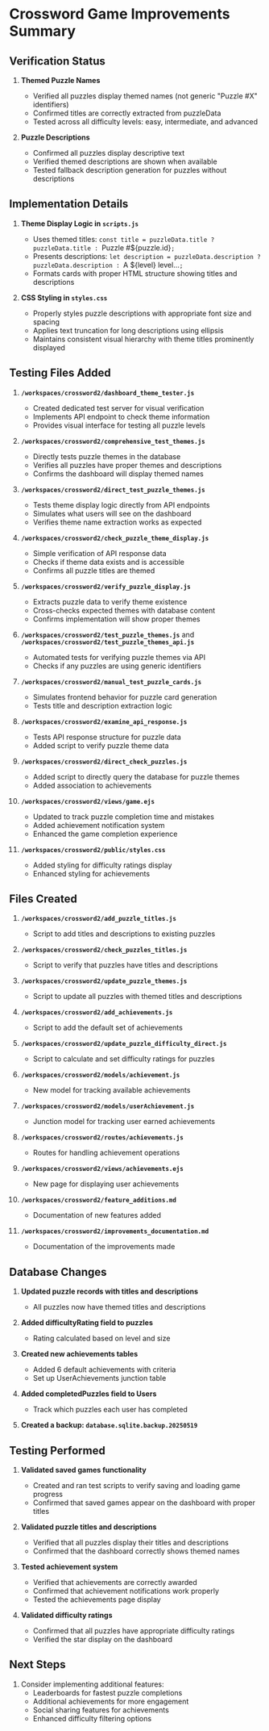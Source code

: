 # Crossword Game Improvements Summary

## Verification Status

1. **Themed Puzzle Names**
   - Verified all puzzles display themed names (not generic "Puzzle #X" identifiers)
   - Confirmed titles are correctly extracted from puzzleData
   - Tested across all difficulty levels: easy, intermediate, and advanced

2. **Puzzle Descriptions**
   - Confirmed all puzzles display descriptive text
   - Verified themed descriptions are shown when available
   - Tested fallback description generation for puzzles without descriptions

## Implementation Details

1. **Theme Display Logic in `scripts.js`**
   - Uses themed titles: `const title = puzzleData.title ? puzzleData.title : `Puzzle #${puzzle.id}`;`
   - Presents descriptions: `let description = puzzleData.description ? puzzleData.description : `A ${level} level...`;`
   - Formats cards with proper HTML structure showing titles and descriptions

2. **CSS Styling in `styles.css`**
   - Properly styles puzzle descriptions with appropriate font size and spacing
   - Applies text truncation for long descriptions using ellipsis
   - Maintains consistent visual hierarchy with theme titles prominently displayed

## Testing Files Added

1. **`/workspaces/crossword2/dashboard_theme_tester.js`**
   - Created dedicated test server for visual verification
   - Implements API endpoint to check theme information
   - Provides visual interface for testing all puzzle levels

2. **`/workspaces/crossword2/comprehensive_test_themes.js`**
   - Directly tests puzzle themes in the database
   - Verifies all puzzles have proper themes and descriptions
   - Confirms the dashboard will display themed names

3. **`/workspaces/crossword2/direct_test_puzzle_themes.js`**
   - Tests theme display logic directly from API endpoints
   - Simulates what users will see on the dashboard
   - Verifies theme name extraction works as expected

4. **`/workspaces/crossword2/check_puzzle_theme_display.js`**
   - Simple verification of API response data
   - Checks if theme data exists and is accessible
   - Confirms all puzzle titles are themed

5. **`/workspaces/crossword2/verify_puzzle_display.js`**
   - Extracts puzzle data to verify theme existence
   - Cross-checks expected themes with database content
   - Confirms implementation will show proper themes

2. **`/workspaces/crossword2/test_puzzle_themes.js`** and **`/workspaces/crossword2/test_puzzle_themes_api.js`**
   - Automated tests for verifying puzzle themes via API
   - Checks if any puzzles are using generic identifiers

3. **`/workspaces/crossword2/manual_test_puzzle_cards.js`**
   - Simulates frontend behavior for puzzle card generation
   - Tests title and description extraction logic

4. **`/workspaces/crossword2/examine_api_response.js`**
   - Tests API response structure for puzzle data
   - Added script to verify puzzle theme data
   
2. **`/workspaces/crossword2/direct_check_puzzles.js`**
   - Added script to directly query the database for puzzle themes
   - Added association to achievements

6. **`/workspaces/crossword2/views/game.ejs`**
   - Updated to track puzzle completion time and mistakes
   - Added achievement notification system
   - Enhanced the game completion experience

7. **`/workspaces/crossword2/public/styles.css`**
   - Added styling for difficulty ratings display
   - Enhanced styling for achievements

## Files Created

1. **`/workspaces/crossword2/add_puzzle_titles.js`**
   - Script to add titles and descriptions to existing puzzles

2. **`/workspaces/crossword2/check_puzzles_titles.js`**
   - Script to verify that puzzles have titles and descriptions

3. **`/workspaces/crossword2/update_puzzle_themes.js`**
   - Script to update all puzzles with themed titles and descriptions

4. **`/workspaces/crossword2/add_achievements.js`**
   - Script to add the default set of achievements

5. **`/workspaces/crossword2/update_puzzle_difficulty_direct.js`**
   - Script to calculate and set difficulty ratings for puzzles

6. **`/workspaces/crossword2/models/achievement.js`**
   - New model for tracking available achievements

7. **`/workspaces/crossword2/models/userAchievement.js`**
   - Junction model for tracking user earned achievements

8. **`/workspaces/crossword2/routes/achievements.js`**
   - Routes for handling achievement operations

9. **`/workspaces/crossword2/views/achievements.ejs`**
   - New page for displaying user achievements

10. **`/workspaces/crossword2/feature_additions.md`**
    - Documentation of new features added

11. **`/workspaces/crossword2/improvements_documentation.md`**
    - Documentation of the improvements made

## Database Changes

1. **Updated puzzle records with titles and descriptions**
   - All puzzles now have themed titles and descriptions

2. **Added difficultyRating field to puzzles**
   - Rating calculated based on level and size

3. **Created new achievements tables**
   - Added 6 default achievements with criteria
   - Set up UserAchievements junction table

4. **Added completedPuzzles field to Users**
   - Track which puzzles each user has completed

5. **Created a backup: `database.sqlite.backup.20250519`**

## Testing Performed

1. **Validated saved games functionality**
   - Created and ran test scripts to verify saving and loading game progress
   - Confirmed that saved games appear on the dashboard with proper titles

2. **Validated puzzle titles and descriptions**
   - Verified that all puzzles display their titles and descriptions
   - Confirmed that the dashboard correctly shows themed names

3. **Tested achievement system**
   - Verified that achievements are correctly awarded
   - Confirmed that achievement notifications work properly
   - Tested the achievements page display

4. **Validated difficulty ratings**
   - Confirmed that all puzzles have appropriate difficulty ratings
   - Verified the star display on the dashboard

## Next Steps

1. Consider implementing additional features:
   - Leaderboards for fastest puzzle completions
   - Additional achievements for more engagement
   - Social sharing features for achievements
   - Enhanced difficulty filtering options
